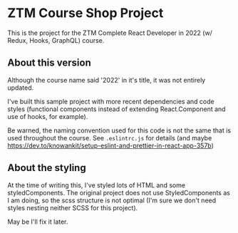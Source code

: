 # ZTM Course Shop Project

This is the project for the ZTM Complete React Developer in 2022 (w/ Redux, Hooks, GraphQL) course.

## About this version

Although the course name said '2022' in it's title, it was not entirely updated.

I've built this sample project with more recent dependencies and code styles (functional components instead of extending React.Component and use of hooks, for example).

Be warned, the naming convention used for this code is not the same that is used throughout the course. See `.eslintrc.js` for details (and maybe https://dev.to/knowankit/setup-eslint-and-prettier-in-react-app-357b)

## About the styling

At the time of writing this, I've styled lots of HTML and some styledComponents. The original project does not use StyledComponents as I am doing, so the scss structure is not optimal (I'm sure we don't need styles nesting neither SCSS for this project).

May be I'll fix it later.
